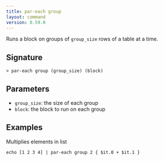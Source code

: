 ```yaml
---
title: par-each group
layout: command
version: 0.59.0
---
```


Runs a block on groups of `group_size` rows of a table at a time.

## Signature

```> par-each group (group_size) (block)```

## Parameters

 -  `group_size`: the size of each group
 -  `block`: the block to run on each group

## Examples

Multiplies elements in list
```shell
echo [1 2 3 4] | par-each group 2 { $it.0 + $it.1 }
```

